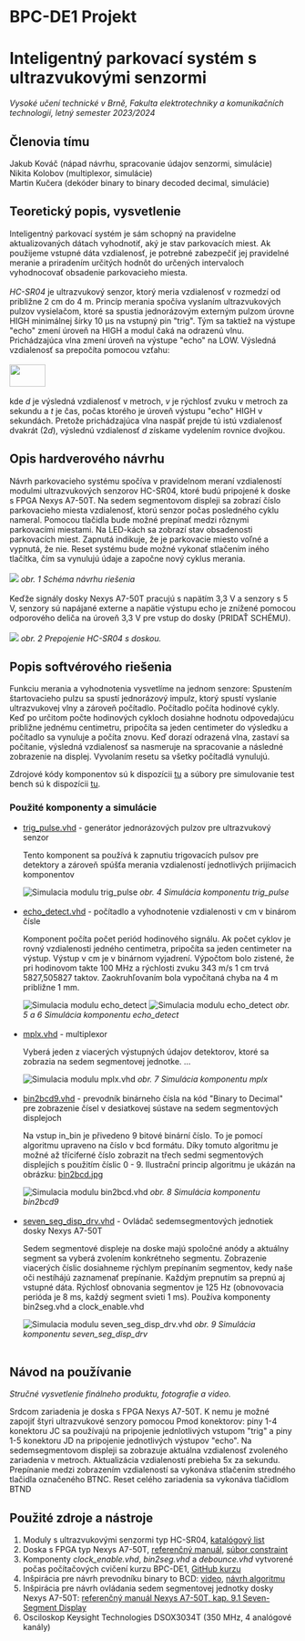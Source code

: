 # BPC-DE1 Projekt
<h1>Inteligentný parkovací systém s ultrazvukovými senzormi</h1>
<i>Vysoké učení technické v Brně, Fakulta elektrotechniky a komunikačních technologií, letný semester 2023/2024</i>
<h2>Členovia tímu</h2>

Jakub Kováč (nápad návrhu, spracovanie údajov senzormi, simulácie)<br>
Nikita Kolobov (multiplexor, simulácie)<br>
Martin Kučera (dekóder binary to binary decoded decimal, simulácie)<br>

<h2>Teoretický popis, vysvetlenie</h2>
<p>
Inteligentný parkovací systém je sám schopný na pravidelne aktualizovaných dátach vyhodnotiť, aký je stav parkovacích miest. Ak použijeme vstupné dáta vzdialenosť, je potrebné zabezpečiť jej pravidelné meranie a priradením určitých hodnôt do určených intervaloch vyhodnocovať obsadenie parkovacieho miesta.
<br><br>
<i>HC-SR04</i> je ultrazvukový senzor, ktorý meria vzdialenosť v rozmedzí od približne 2 cm do 4 m. Princíp merania spočíva vyslaním ultrazvukových pulzov vysielačom, ktoré sa spustia jednorázovým externým pulzom úrovne HIGH minimálnej šírky 10 µs na vstupný pin "trig". Tým sa taktiež na výstupe "echo" zmení úroveň na HIGH a modul čaká na odrazenú vlnu. Prichádzajúca vlna zmení úroveň na výstupe "echo" na LOW. Výsledná vzdialenosť sa prepočíta pomocou vzťahu:
<br><br>
<img src="/obrazky/vzorce/vzdialenost.png" width="63" height="39"><br><br>
kde <i>d</i> je výsledná vzdialenosť v metroch, <i>v</i> je rýchlosť zvuku v metroch za sekundu a <i>t</i> je čas, počas ktorého je úroveň výstupu "echo" HIGH v sekundách. Pretože prichádzajúca vlna naspäť prejde tú istú vzdialenosť dvakrát (2<i>d</i>), výslednú vzdialenosť <i>d</i> získame vydelením rovnice dvojkou.

</p>

<h2>Opis hardverového návrhu</h2>
Návrh parkovacieho systému spočíva v pravidelnom meraní vzdialeností modulmi ultrazvukových senzorov HC-SR04, ktoré budú pripojené k doske s FPGA Nexys A7-50T. Na sedem segmentovom displeji sa zobrazí číslo parkovacieho miesta vzdialenosť, ktorú senzor počas posledného cyklu nameral. Pomocou tlačidla bude možné prepínať medzi rôznymi parkovacími miestami. Na LED-kách sa zobrazí stav obsadenosti parkovacích miest. Zapnutá indikuje, že je parkovacie miesto voľné a vypnutá, že nie. Reset systému bude možné vykonať stlačením iného tlačítka, čím sa vynulujú údaje a započne nový cyklus merania.
<br><br>
<img src="/obrazky/blok_schema_top_level.png">
<i>obr. 1 Schéma návrhu riešenia</i>
<br><br>
Keďže signály dosky Nexys A7-50T pracujú s napätím 3,3 V a senzory s 5 V, senzory sú napájané externe a napätie výstupu echo je znížené pomocou odporového deliča na úroveň 3,3 V pre vstup do dosky (PRIDAŤ SCHÉMU).
<br><br>
<img src="/obrazky/prepojenie_hc_sr04.png">
<i>obr. 2 Prepojenie HC-SR04 s doskou.</i>
</p>

<h2>Popis softvérového riešenia</h2>
<p>
Funkciu merania a vyhodnotenia vysvetlíme na jednom senzore: Spustením štartovacieho pulzu sa spustí jednorázový impulz, ktorý spustí vyslanie ultrazvukovej vlny a zároveň počítadlo. Počítadlo počíta hodinové cykly. Keď po určitom počte hodinových cykloch dosiahne hodnotu odpovedajúcu približne jednému centimetru, pripočíta sa jeden centimeter do výsledku a počítadlo sa vynuluje a počíta znovu. Keď dorazí odrazená vlna, zastaví sa počítanie, výsledná vzdialenosť sa nasmeruje na spracovanie a následné zobrazenie na displej. Vyvolaním resetu sa všetky počítadlá vynulujú.
</p>
<p>Zdrojové kódy komponentov sú k dispozícii <a href="/zdrojove_kody/smart_parking/sources_1/new">tu</a> a súbory pre simulovanie test bench sú k dispozícii <a href="/zdrojove_kody/smart_parking/sim_1/new">tu</a>.</p>

<h3>Použité komponenty a simulácie</h3>
<ul>
  <li><a href="/zdrojove_kody/smart_parking/sources_1/new/trig_pulse.vhd">trig_pulse.vhd</a> - generátor jednorázových pulzov pre ultrazvukový senzor</li>
  <p>Tento komponent sa používá k zapnutiu trigovacích pulsov pre detektory a zároveň spúšťa merania vzdialeností jednotlivých prijímacich komponentov</p>
  <img src="/obrazky/simulace/trig_pulse.png" alt="Simulacia modulu trig_pulse">
  <i>obr. 4 Simulácia komponentu trig_pulse</i><br><br>
  <li><a href="/zdrojove_kody/smart_parking/sources_1/new/echo_detect.vhd">echo_detect.vhd</a> - počítadlo a vyhodnotenie vzdialenosti v cm v binárom čísle</li>
  <p>Komponent počíta počet periód hodinového signálu. Ak počet cyklov je rovný vzdialenosti jedného centimetra, pripočíta sa jeden centimeter na výstup. Výstup v cm je v binárnom vyjadrení. Výpočtom bolo zistené, že pri hodinovom takte 100 MHz a rýchlosti zvuku 343 m/s 1 cm trvá 5827,505827 taktov. Zaokruhľovaním bola vypočítaná chyba na 4 m približne 1 mm.</p>
  <img src="/obrazky/simulace/echo_detect_02.png" alt="Simulacia modulu echo_detect">
  <img src="/obrazky/simulace/echo_detect_01.png" alt="Simulacia modulu echo_detect">
  <i>obr. 5 a 6 Simulácia komponentu echo_detect</i><br><br>
  <li><a href="/zdrojove_kody/smart_parking/sources_1/new/mplx.vhd">mplx.vhd</a> - multiplexor</li>
  <p>
    Vyberá jeden z viacerých výstupných údajov detektorov, ktoré sa zobrazia na sedem segmentovej jednotke.
    ...
  </p>
  <img src="/obrazky/simulace/mplx.png" alt="Simulacia modulu mplx.vhd">
  <i>obr. 7 Simulácia komponentu mplx</i><br><br>
  <li><a href="/zdrojove_kody/smart_parking/sources_1/new/bin2bcd9.vhd">bin2bcd9.vhd</a> - prevodník binárneho čísla na kód "Binary to Decimal" pre zobrazenie čísel v desiatkovej sústave na sedem segmentových displejoch</li>
  <p>Na vstup in_bin je přivedeno 9 bitové binární číslo. To je pomocí algoritmu upraveno na číslo v bcd formátu. Díky tomuto algoritmu je možné až tříciferné číslo zobrazit na třech sedmi segmentových displejích s použitím číslic 0 - 9. Ilustrační princip algoritmu je ukázán na obrázku: <a href="/obrazky/bin2bcd.jpg">bin2bcd.jpg</a></p>
  <img src="/obrazky/simulace/bin2bcd9_1.png" alt="Simulacia modulu bin2bcd.vhd">
  <i>obr. 8 Simulácia komponentu bin2bcd9</i><br><br>
  <li><a href="/zdrojove_kody/smart_parking/sources_1/new/seven_seg_disp_drv.vhd">seven_seg_disp_drv.vhd</a> - Ovládač sedemsegmentových jednotiek dosky Nexys A7-50T</li>
  <p>
  Sedem segmentové displeje na doske majú spoločné anódy a aktuálny segment sa vyberá zvolením konkrétneho segmentu. Zobrazenie viacerých číslic dosiahneme rýchlym prepínaním segmentov, kedy naše oči nestíhájú zaznamenať prepínanie. Každým prepnutím sa prepnú aj vstupné dáta.
  Rýchlosť obnovania segmentov je 125 Hz (obnovovacia perióda je 8 ms, každý segment svieti 1 ms). Používa komponenty bin2seg.vhd a clock_enable.vhd
  </p>
  <img src="/obrazky/simulace/seven_seg_disp_drv.png" alt="Simulacia modulu seven_seg_disp_drv.vhd">
  <i>obr. 9 Simulácia komponentu seven_seg_disp_drv</i><br><br>
  
</ul>

<h2>Návod na používanie</h2>
<p><i>Stručné vysvetlenie finálneho produktu, fotografie a video.</i></p>
<p>
Srdcom zariadenia je doska s FPGA Nexys A7-50T. K nemu je možné zapojiť štyri ultrazvukové senzory pomocou Pmod konektorov: piny 1-4 konektoru JC sa používajú na pripojenie jednlotlivých vstupom "trig" a piny 1-5 konektoru JD na pripojenie jednotlivých výstupov "echo". Na sedemsegmentovom displeji sa zobrazuje aktuálna vzdialenosť zvoleného zariadenia v metroch. Aktualizácia vzdialeností prebieha 5x za sekundu. Prepínanie medzi zobrazením vzdialeností sa vykonáva stlačením stredného tlačidla označeného BTNC. Reset celého zariadenia sa vykonáva tlačidlom BTND
</p>

<h2>Použité zdroje a nástroje</h2>
<ol>
  <li>Moduly s ultrazvukovými senzormi typ HC-SR04, <a href="https://cdn.sparkfun.com/datasheets/Sensors/Proximity/HCSR04.pdf">katalógový list</a></li>
  <li>Doska s FPGA typ Nexys A7-50T, <a href="https://digilent.com/reference/programmable-logic/nexys-a7/reference-manual">referenčný manuál</a>, <a href="https://raw.githubusercontent.com/Digilent/digilent-xdc/master/Nexys-A7-50T-Master.xdc">súbor constraint</a></li>
  <li>Komponenty <i>clock_enable.vhd</i>, <i>bin2seg.vhd</i> a <i>debounce.vhd</i> vytvorené počas počítačových cvičení kurzu BPC-DE1, <a href="https://github.com/tomas-fryza/vhdl-course">GitHub kurzu</a></li>
  <li>Inšpirácia pre návrh prevodníku binary to BCD: <a href="https://www.youtube.com/watch?v=VKKGyOc4zRA">video</a>, <a href="/obrazky/bin2bcd.jpg">návrh algoritmu</a></li>
  <li>Inšpirácia pre návrh ovládania sedem segmentovej jednotky dosky Nexys A7-50T: <a href="https://digilent.com/reference/programmable-logic/nexys-a7/reference-manual#seven-segment_display">referenčný manuál Nexys A7-50T, kap. 9.1 Seven-Segment Display</a></li>
  <li>Osciloskop Keysight Technologies DSOX3034T (350 MHz, 4 analógové kanály)</li>
  
</ol>
